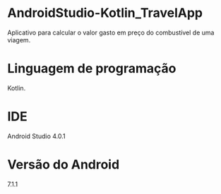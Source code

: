 # AndroidStudio-Kotlin_TravelApp
Aplicativo para calcular o valor gasto em preço do combustível de uma viagem.

# Linguagem de programação
Kotlin.

# IDE
Android Studio 4.0.1

# Versão do Android
7.1.1
